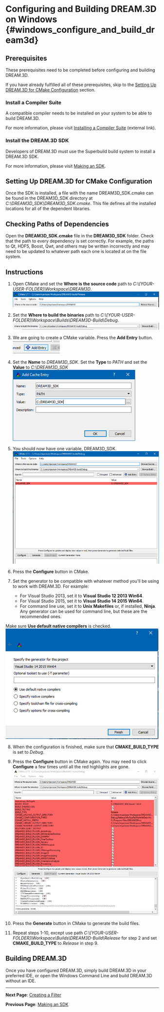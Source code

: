 Configuring and Building DREAM.3D on Windows {#windows_configure_and_build_dream3d}
========

<a name="prerequisites">

## Prerequisites ##

</a>

These prerequisites need to be completed before configuring and building DREAM.3D.

If you have already fulfilled all of these prerequisites, skip to the [Setting Up DREAM.3D for CMake Configuration](#cmake_config) section.

<a name="compiler_suite">

### Install a Compiler Suite ###

</a>

A compatible compiler needs to be installed on your system to be able to build DREAM.3D.

For more information, please visit [Installing a Compiler Suite](http://dream3d.bluequartz.net/binaries/Help/DREAM3D/compiler_suite.html) (external link).

<a name="installing_sdk">

### Install the DREAM.3D SDK ###

</a>

Developers of DREAM.3D must use the Superbuild build system to install a DREAM.3D SDK.

For more information, please visit <a href="https://github.com/bluequartzsoftware/DREAM3DSuperbuild/blob/develop/docs/Making_an_SDK_Windows.md">Making an SDK</a>.

<a name="cmake_config">

## Setting Up DREAM.3D for CMake Configuration ##

</a>

Once the SDK is installed, a file with the name DREAM3D_SDK.cmake can be found in the DREAM3D_SDK directory at *C:\\DREAM3D_SDK\DREAM3D_SDK.cmake*. This file defines all the installed locations for all of the dependent libraries.

## Checking Paths of Dependencies ##
Open the **DREAM3D_SDK.cmake** file in the **DREAM3D_SDK** folder.  Check that the path to every dependency is set correctly.  For example, the paths to Qt, HDF5, Boost, Qwt, and others may be written incorrectly and may need to be updated to whatever path each one is located at on the file system.

## Instructions ##

1. Open CMake and set the **Where is the source code** path to *C:\\[YOUR-USER-FOLDER]\\Workspace\\DREAM3D*.
![](Images/Win_source_code_path.png)

2. Set the **Where to build the binaries** path to *C:\\[YOUR-USER-FOLDER]\\Workspace\\Builds\\DREAM3D-Build\\Debug*.
![](Images/Win_build_binaries_debug.png)

3. We are going to create a CMake variable.  Press the **Add Entry** button.
![](Images/Win_add_entry.png)

4. Set the **Name** to *DREAM3D_SDK*.  Set the **Type** to *PATH* and set the **Value** to *C:\\DREAM3D_SDK*
![](Images/Win_create_cmake_variable.png)

5. You should now have one variable, DREAM3D_SDK.
![](Images/Win_cmake_before_config.png)

6. Press the **Configure** button in CMake.

7. Set the generator to be compatible with whatever method you'll be using to work with DREAM.3D.  For example:
	- For Visual Studio 2013, set it to **Visual Studio 12 2013 Win64**.
    - For Visual Studio 2015, set it to **Visual Studio 14 2015 Win64**.
    - For command line use, set it to **Unix Makefiles** or, if installed, **Ninja**.  Any generator can be used for command line, but these are the recommended ones.

Make sure **Use default native compilers** is checked.
![](Images/Win_generator.png)

8. When the configuration is finished, make sure that **CMAKE_BUILD_TYPE** is set to *Debug*.

9. Press the **Configure** button in CMake again.  You may need to click **Configure** a few times until all the red highlights are gone.
![](Images/Win_cmake_after_config.png)

10. Press the **Generate** button in CMake to generate the build files.

11. Repeat steps 1-10, except use path *C:\\[YOUR-USER-FOLDER]\\Workspace\\Builds\\DREAM3D-Build\\Release* for step 2 and set **CMAKE_BUILD_TYPE** to *Release* in step 9.

## Building DREAM.3D ##
Once you have configured DREAM.3D, simply build DREAM.3D in your preferred IDE, or open the Windows Command Line and build DREAM.3D without an IDE.

---
**Next Page**: [Creating a Filter](http://dream3d.bluequartz.net/binaries/Help/DREAM3D/creating_a_filter.html)

**Previous Page**: <a href="https://github.com/bluequartzsoftware/DREAM3DSuperbuild/blob/develop/docs/Making_an_SDK_Windows.md">Making an SDK</a>
